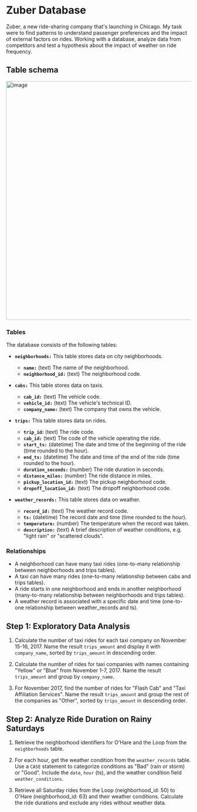 # Zuber Database

Zuber, a new ride-sharing company that's launching in Chicago. My task were to find patterns to understand passenger preferences and the impact of external factors on rides. Working with a database, analyze data from competitors and test a hypothesis about the impact of weather on ride frequency. 

## Table schema
<img width="650" alt="image" src="https://github.com/user-attachments/assets/ef9ff12f-8951-4ebf-9fa3-0084568e65b9"/>

### Tables

The database consists of the following tables:

* **`neighborhoods:`** This table stores data on city neighborhoods.
    * **`name:`** (text) The name of the neighborhood.
    * **`neighborhood_id:`** (text) The neighborhood code.

* **`cabs:`** This table stores data on taxis.
    * **`cab_id:`** (text) The vehicle code.
    * **`vehicle_id:`** (text) The vehicle's technical ID.
    * **`company_name:`** (text) The company that owns the vehicle.

* **`trips:`** This table stores data on rides.
    * **`trip_id`:** (text) The ride code.
    * **`cab_id:`** (text) The code of the vehicle operating the ride.
    * **`start_ts:`** (datetime) The date and time of the beginning of the ride (time rounded to the hour).
    * **`end_ts:`** (datetime) The date and time of the end of the ride (time rounded to the hour).
    * **`duration_seconds:`** (number) The ride duration in seconds.
    * **`distance_miles:`** (number) The ride distance in miles.
    * **`pickup_location_id:`** (text) The pickup neighborhood code.
    * **`dropoff_location_id:`** (text) The dropoff neighborhood code.
  
* **`weather_records:`** This table stores data on weather.
    * **`record_id:`** (text) The weather record code.
    * **`ts:`** (datetime) The record date and time (time rounded to the hour).
    * **`temperature:`** (number) The temperature when the record was taken.
    * **`description:`** (text) A brief description of weather conditions, e.g. "light rain" or "scattered clouds".

### Relationships

* A neighborhood can have many taxi rides (one-to-many relationship between neighborhoods and trips tables).
* A taxi can have many rides (one-to-many relationship between cabs and trips tables).
* A ride starts in one neighborhood and ends in another neighborhood (many-to-many relationship between neighborhoods and trips tables).
* A weather record is associated with a specific date and time (one-to-one relationship between weather_records and ts).

## Step 1: Exploratory Data Analysis

1. Calculate the number of taxi rides for each taxi company on November 15-16, 2017. Name the result `trips_amount` and display it with `company_name`, sorted by `trips_amount` in descending order.
   
2. Calculate the number of rides for taxi companies with names containing "Yellow" or "Blue" from November 1-7, 2017. Name the result `trips_amount` and group by `company_name`.

3. For November 2017, find the number of rides for "Flash Cab" and "Taxi Affiliation Services". Name the result `trips_amount` and group the rest of the companies as "Other", sorted by `trips_amount` in descending order.

## Step 2: Analyze Ride Duration on Rainy Saturdays

1. Retrieve the neighborhood identifiers for O'Hare and the Loop from the `neighborhoods` table.

2. For each hour, get the weather condition from the `weather_records` table. Use a `CASE` statement to categorize conditions as "Bad" (rain or storm) or "Good". Include the `date`, `hour` (ts), and the weather condition field `weather_conditions`.

3. Retrieve all Saturday rides from the Loop (neighborhood_id: 50) to O'Hare (neighborhood_id: 63) and their weather conditions. Calculate the ride durations and exclude any rides without weather data.

